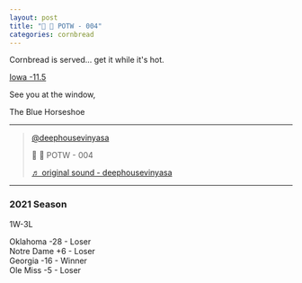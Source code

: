 ```yaml
---
layout: post
title: "🌽 🍞 POTW - 004"
categories: cornbread
---
```

<p>Cornbread is served... get it while it's hot.</p>

<p><a href="https://www.tiktok.com/@deephousevinyasa/video/7024870667417963781?is_copy_url=0&is_from_webapp=v1&sender_device=pc&sender_web_id=7028408340628112901" target="_blank">
Iowa -11.5
</a></p>

<p>See you at the window,  </p>

<p>The Blue Horseshoe</p>

---

<blockquote class="tiktok-embed" cite="https://www.tiktok.com/@deephousevinyasa/video/7024870667417963781" data-video-id="7024870667417963781" style="max-width: 605px;min-width: 325px;" > <section> <a target="_blank" title="@deephousevinyasa" href="https://www.tiktok.com/@deephousevinyasa">@deephousevinyasa</a> <p>🌽 🍞 POTW - 004</p> <a target="_blank" title="♬ original sound - deephousevinyasa" href="https://www.tiktok.com/music/original-sound-7024870534575885061">♬ original sound - deephousevinyasa</a> </section> </blockquote> <script async src="https://www.tiktok.com/embed.js"></script>

---

### 2021 Season

1W-3L  

Oklahoma -28 - Loser  
Notre Dame +6 - Loser  
Georgia -16 - Winner  
Ole Miss -5 - Loser
